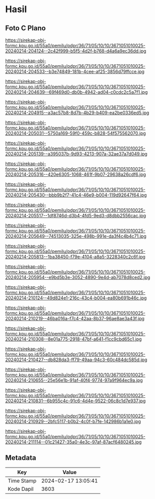 # Hasil

## Foto C Plano

https://sirekap-obj-formc.kpu.go.id/55a0/pemilu/pdpr/36/71/05/10/10/3671051010025-20240214-204124--2c42f999-b5f5-4d2f-b768-d4a6a9ec36dd.jpg

https://sirekap-obj-formc.kpu.go.id/55a0/pemilu/pdpr/36/71/05/10/10/3671051010025-20240214-204533--b3e74849-181b-4cee-af25-3856d79ffcce.jpg

https://sirekap-obj-formc.kpu.go.id/55a0/pemilu/pdpr/36/71/05/10/10/3671051010025-20240214-204639--69f469d0-db0b-4942-ad04-c0cdc2c5a7f1.jpg

https://sirekap-obj-formc.kpu.go.id/55a0/pemilu/pdpr/36/71/05/10/10/3671051010025-20240214-204915--a3ac57b8-8d7b-4b29-b409-ea2be0336ed5.jpg

https://sirekap-obj-formc.kpu.go.id/55a0/pemilu/pdpr/36/71/05/10/10/3671051010025-20240214-205031--5750a169-59f0-459c-b828-54f575562070.jpg

https://sirekap-obj-formc.kpu.go.id/55a0/pemilu/pdpr/36/71/05/10/10/3671051010025-20240214-205139--a395037b-9d93-4213-907a-32ae37a7d049.jpg

https://sirekap-obj-formc.kpu.go.id/55a0/pemilu/pdpr/36/71/05/10/10/3671051010025-20240214-205316--420e6305-1068-461f-9b07-29638a26cdf6.jpg

https://sirekap-obj-formc.kpu.go.id/55a0/pemilu/pdpr/36/71/05/10/10/3671051010025-20240214-205430--bbb9b2f7-41c4-46e9-b004-119d92647f64.jpg

https://sirekap-obj-formc.kpu.go.id/55a0/pemilu/pdpr/36/71/05/10/10/3671051010025-20240214-205517--1df8746d-d3b4-4fd5-9ed3-d8dbb2556cac.jpg

https://sirekap-obj-formc.kpu.go.id/55a0/pemilu/pdpr/36/71/05/10/10/3671051010025-20240214-205649--74513035-325e-498b-991e-da3f4c4b4c71.jpg

https://sirekap-obj-formc.kpu.go.id/55a0/pemilu/pdpr/36/71/05/10/10/3671051010025-20240214-205813--1ba38450-f79e-4104-a8a5-3228340c2c6f.jpg

https://sirekap-obj-formc.kpu.go.id/55a0/pemilu/pdpr/36/71/05/10/10/3671051010025-20240214-205954--e9bd5b3e-3052-4890-9e4d-ab7078d8ced2.jpg

https://sirekap-obj-formc.kpu.go.id/55a0/pemilu/pdpr/36/71/05/10/10/3671051010025-20240214-210124--49d824e1-216c-43c4-b004-ea80b691b46c.jpg

https://sirekap-obj-formc.kpu.go.id/55a0/pemilu/pdpr/36/71/05/10/10/3671051010025-20240214-210219--46ba016a-f7c4-42aa-8b37-96ae8ae3a43f.jpg

https://sirekap-obj-formc.kpu.go.id/55a0/pemilu/pdpr/36/71/05/10/10/3671051010025-20240214-210308--8e01a775-2918-47bf-a641-f1cc9cbd65c1.jpg

https://sirekap-obj-formc.kpu.go.id/55a0/pemilu/pdpr/36/71/05/10/10/3671051010025-20240214-210427--db828da3-ff79-49aa-94c3-60c484dc585d.jpg

https://sirekap-obj-formc.kpu.go.id/55a0/pemilu/pdpr/36/71/05/10/10/3671051010025-20240214-210655--25e56e1b-91af-40f4-9774-97a9f964ec9a.jpg

https://sirekap-obj-formc.kpu.go.id/55a0/pemilu/pdpr/36/71/05/10/10/3671051010025-20240214-210831--6b955c4c-91c6-4d4e-9522-06c8c1d7e937.jpg

https://sirekap-obj-formc.kpu.go.id/55a0/pemilu/pdpr/36/71/05/10/10/3671051010025-20240214-210929--2bfc5117-b0b2-4c0f-b7fe-142986b1a1e0.jpg

https://sirekap-obj-formc.kpu.go.id/55a0/pemilu/pdpr/36/71/05/10/10/3671051010025-20240214-211114--01c21427-35a0-4e3c-97af-87acf6480245.jpg


## Metadata

| Key        | Value               |
| ---------- | ------------------- |
| Time Stamp | 2024-02-17 13:05:41 |
| Kode Dapil | 3603                |



